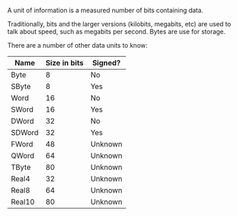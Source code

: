 A unit of information is a measured number of bits containing data.

Traditionally, bits and the larger versions (kilobits, megabits, etc) are used to talk about speed, such as megabits per second. Bytes are use for storage.

There are a number of other data units to know:

| Name   | Size in bits | Signed? |
| ------ | ------------ | ------- |
| Byte   | 8            | No      |
| SByte  | 8            | Yes     |
| Word   | 16           | No      |
| SWord  | 16           | Yes     |
| DWord  | 32           | No      |
| SDWord | 32           | Yes     |
| FWord  | 48           | Unknown |
| QWord  | 64           | Unknown |
| TByte  | 80           | Unknown |
| Real4  | 32           | Unknown |
| Real8  | 64           | Unknown |
| Real10 | 80           | Unknown        |
